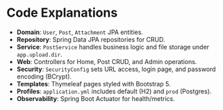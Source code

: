 # Code Explanations

- **Domain**: `User`, `Post`, `Attachment` JPA entities.
- **Repository**: Spring Data JPA repositories for CRUD.
- **Service**: `PostService` handles business logic and file storage under `app.upload.dir`.
- **Web**: Controllers for Home, Post CRUD, and Admin operations.
- **Security**: `SecurityConfig` sets URL access, login page, and password encoding (BCrypt).
- **Templates**: Thymeleaf pages styled with Bootstrap 5.
- **Profiles**: `application.yml` includes default (H2) and `prod` (Postgres).
- **Observability**: Spring Boot Actuator for health/metrics.
